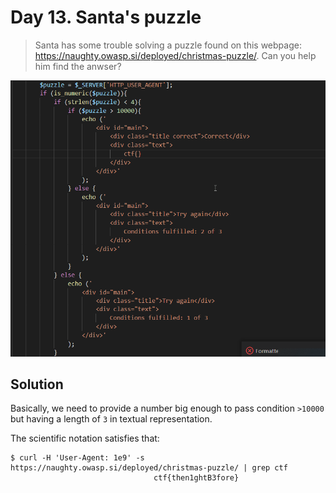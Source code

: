 # Day 13. Santa's puzzle

> Santa has some trouble solving a puzzle found on this webpage: https://naughty.owasp.si/deployed/christmas-puzzle/. Can you help him find the anwser?

![help.png](./help.png)

## Solution

Basically, we need to provide a number big enough to pass condition `>10000` but having a length of `3` in textual representation.

The scientific notation satisfies that:

```
$ curl -H 'User-Agent: 1e9' -s https://naughty.owasp.si/deployed/christmas-puzzle/ | grep ctf
                                ctf{then1ghtB3fore}
```
